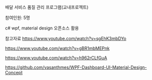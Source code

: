 
배달 서비스 품질 관리 프로그램(교내프로젝트)

참여인원: 5명

c# wpf, material design 오픈소스 활용

참고자료
https://www.youtube.com/watch?v=sgEhK3mbDYo

https://www.youtube.com/watch?v=gBR1mbMEPnk

https://www.youtube.com/watch?v=h962rCLfGuA

https://github.com/vasanthmes/WPF-Dashboard-UI-Material-Design-Concept
